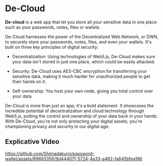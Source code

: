# De-Cloud

**De-cloud** is a web app that let you store all your sensitive data in one place such as your passwords, notes, files or wallets.

De-Cloud harnesses the power of the Decentralized Web Network, or DWN, to securely store your passwords, notes, files, and even your wallets. It's built on three key principles of digital security:

 - Decentralization: Using technologies of Web5.js, De-Cloud makes sure your data isn't stored in just one place, which could be easily attacked.

 - Security: De-Cloud uses AES-CBC encryption for transferring your sensitive data, making it much harder for unauthorized people to get their hands on it.

 - Self-ownership: You host your own node, giving you total control over your data.

De-Cloud is more than just an app; it's a bold statement. It showcases the incredible potential of decentralization and cloud technology through Web5.js, putting the control and ownership of your data back in your hands. With De-Cloud, you're not only protecting your digital assets; you're championing privacy and security in our digital age.

## Explicative Video


https://github.com/Shimadakunn/password-wallet/assets/89693356/9d44407f-5724-4a33-a462-fa645bfea186

